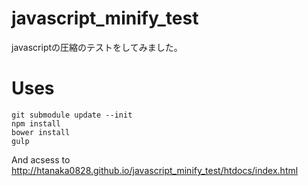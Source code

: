 # javascript_minify_test
javascriptの圧縮のテストをしてみました。

# Uses
```
git submodule update --init
npm install
bower install
gulp
```

And acsess to http://htanaka0828.github.io/javascript_minify_test/htdocs/index.html
